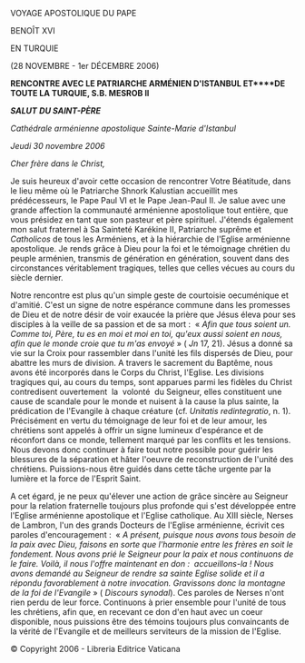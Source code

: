 VOYAGE APOSTOLIQUE DU PAPE

BENOÎT XVI

EN TURQUIE

(28 NOVEMBRE - 1er DÉCEMBRE 2006)

**RENCONTRE AVEC LE PATRIARCHE ARMÉNIEN D'ISTANBUL ET****DE TOUTE LA TURQUIE, S.B. MESROB II**

***SALUT*** ***DU SAINT-PÈRE***

*Cathédrale arménienne apostolique Sainte-Marie d'Istanbul*

*Jeudi 30 novembre 2006*

*Cher frère dans le Christ,*

Je suis heureux d'avoir cette occasion de rencontrer Votre Béatitude, dans le lieu même où le Patriarche Shnork Kalustian accueillit mes prédécesseurs, le Pape Paul VI et le Pape Jean-Paul II. Je salue avec une grande affection la communauté arménienne apostolique tout entière, que vous présidez en tant que son pasteur et père spirituel. J'étends également mon salut fraternel à Sa Sainteté Karékine II, Patriarche suprême et *Catholicos* de tous les Arméniens, et à la hiérarchie de l'Eglise arménienne apostolique. Je rends grâce à Dieu pour la foi et le témoignage chrétien du peuple arménien, transmis de génération en génération, souvent dans des circonstances véritablement tragiques, telles que celles vécues au cours du siècle dernier.

Notre rencontre est plus qu'un simple geste de courtoisie oecuménique et d'amitié. C'est un signe de notre espérance commune dans les promesses de Dieu et de notre désir de voir exaucée la prière que Jésus éleva pour ses disciples à la veille de sa passion et de sa mort :  « *Afin que tous soient un. Comme toi, Père, tu es en moi et moi en toi, qu'eux aussi soient en nous, afin que le monde croie que tu m'as envoyé* » ( *Jn* 17, 21). Jésus a donné sa vie sur la Croix pour rassembler dans l'unité les fils dispersés de Dieu, pour abattre les murs de division. A travers le sacrement du Baptême, nous avons été incorporés dans le Corps du Christ, l'Eglise. Les divisions tragiques qui, au cours du temps, sont apparues parmi les fidèles du Christ contredisent ouvertement  la  volonté  du Seigneur, elles constituent une cause de scandale pour le monde et nuisent à la cause la plus sainte, la prédication de l'Evangile à chaque créature (cf. *Unitatis redintegratio*, n. 1). Précisément en vertu du témoignage de leur foi et de leur amour, les chrétiens sont appelés à offrir un signe lumineux d'espérance et de réconfort dans ce monde, tellement marqué par les conflits et les tensions. Nous devons donc continuer à faire tout notre possible pour guérir les blessures de la séparation et hâter l'oeuvre de reconstruction de l'unité des chrétiens. Puissions-nous être guidés dans cette tâche urgente par la lumière et la force de l'Esprit Saint.

A cet égard, je ne peux qu'élever une action de grâce sincère au Seigneur pour la relation fraternelle toujours plus profonde qui s'est développée entre l'Eglise arménienne apostolique et l'Eglise catholique. Au XIII siècle, Nerses de Lambron, l'un des grands Docteurs de l'Eglise arménienne, écrivit ces paroles d'encouragement :  « *A présent, puisque nous avons tous besoin de la paix avec Dieu, faisons en sorte que l'harmonie entre les frères en soit le fondement. Nous avons prié le Seigneur pour la paix et nous continuons de le faire. Voilà, il nous l'offre maintenant en don :  accueillons-la ! Nous avons demandé au Seigneur de rendre sa sainte Eglise solide et il a répondu favorablement à notre invocation. Gravissons donc la montagne de la foi de l'Evangile* » ( *Discours synodal*). Ces paroles de Nerses n'ont rien perdu de leur force. Continuons à prier ensemble pour l'unité de tous les chrétiens, afin que, en recevant ce don d'en haut avec un coeur disponible, nous puissions être des témoins toujours plus convaincants de la vérité de l'Evangile et de meilleurs serviteurs de la mission de l'Eglise.

© Copyright 2006 - Libreria Editrice Vaticana